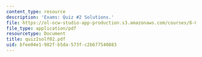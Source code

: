 ```yaml
---
content_type: resource
description: 'Exams: Quiz #2 Solutions.'
file: https://ol-ocw-studio-app-production.s3.amazonaws.com/courses/8-022-physics-ii-electricity-and-magnetism-fall-2002/bfee04e1982fb5da573fc2b677540883_quiz2solf02.pdf
file_type: application/pdf
resourcetype: Document
title: quiz2solf02.pdf
uid: bfee04e1-982f-b5da-573f-c2b677540883
---
```

